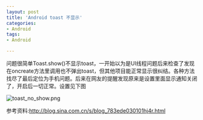 ```yaml
---
layout: post
title: 'Android toast 不显示'
categories:
- Android
tags:
- Android

---
```

问题很简单Toast.show()不显示toast，一开始以为是UI线程问题后来检查了发现在oncreate方法里调用也不弹出toast，但其他项目能正常显示很纠结。各种方法找尽了最后定位为手机问题。后来在网友的提醒发现原来是设置里面显示通知关闭了，开启后一切正常。设置见下图

![toast_no_show.png](https://ooo.0o0.ooo/2017/02/23/58adb7f132260.png)

 参考资料:<http://blog.sina.com.cn/s/blog_783ede030101hj4r.html>